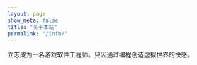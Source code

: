 ```yaml
---
layout: page
show_meta: false
title: "关于本站"
permalink: "/info/"
---
```


立志成为一名游戏软件工程师。只因通过编程创造虚拟世界的快感。
